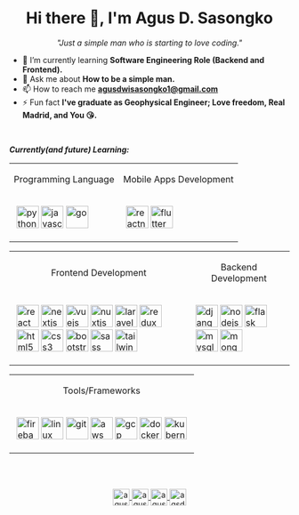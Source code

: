 <h1 align="center">Hi there 👋, I'm Agus D. Sasongko</h1>
<p align="center" style="font-style: italic;">"Just a simple man who is starting to love coding."</p>

- 🌱 I’m currently learning **Software Engineering Role (Backend and Frontend).**
- 💬 Ask me about **How to be a simple man.**
- 📫 How to reach me **agusdwisasongko1@gmail.com**
- ⚡ Fun fact **I've graduate as Geophysical Engineer; Love freedom, Real Madrid, and You :kissing_heart:.**

<br/>

_***Currently(and future) Learning:***_
<table>
  <tr>
    <td class="border_l border_r border_t border_b selected">
      <div class="wrap">
        <div style="margin: 10px 5px, font-weight: bold;">
          <p align="center">Programming Language</p>
        </div>
      </div>
    </td>
    <td class="border_l border_r border_t border_b selected">
      <div class="wrap">
        <div style="margin: 10px 5px, font-weight: bold;">
          <p align="center">Mobile Apps Development</p>
        </div>
      </div>
    </td>
  </tr>
  
  <tr>
  <td class="border_l border_r border_t border_b selected">
    <div class="wrap">
      <div style="margin: 10px 5px;">
        <p align="left">
          <img src="https://devicons.github.io/devicon/devicon.git/icons/python/python-original.svg" alt="python" width="40" height="40"/>
          <img src="https://devicons.github.io/devicon/devicon.git/icons/javascript/javascript-original.svg" alt="javascript" width="40" height="40"/>
          <img src="https://devicons.github.io/devicon/devicon.git/icons/go/go-original.svg" alt="go" width="40" height="40"/>
        </p>
      </div>
    </div>
  </td>
    <td class="border_l border_r border_t border_b selected">
    <div class="wrap">
      <div style="margin: 10px 5px;">
        <p align="left">
          <img src="https://reactnative.dev/img/header_logo.svg" alt="reactnative" width="40" height="40"/>
          <img src="https://www.vectorlogo.zone/logos/flutterio/flutterio-icon.svg" alt="flutter" width="40" height="40"/>
        </p>
      </div>
    </div>
  </td>
  </tr>
</table>

<table>
  <tr>
    <td class="border_l border_r border_t border_b selected">
      <div class="wrap">
        <div style="margin: 10px 5px, font-weight: bold;">
          <p align="center">Frontend Development</p>
        </div>
      </div>
    </td>
    <td class="border_l border_r border_t border_b selected">
      <div class="wrap">
        <div style="margin: 10px 5px, font-weight: bold;">
          <p align="center">Backend Development</p>
        </div>
      </div>
    </td>
  </tr>
  
  <tr>
  <td class="border_l border_r border_t border_b selected">
    <div class="wrap">
      <div style="margin: 10px 5px;">
        <p align="left">
          <img src="https://devicons.github.io/devicon/devicon.git/icons/react/react-original-wordmark.svg" alt="react" width="40" height="40"/>
          <img src="https://cdn.worldvectorlogo.com/logos/nextjs-3.svg" alt="nextjs" width="40" height="40"/>
          <img src="https://devicons.github.io/devicon/devicon.git/icons/vuejs/vuejs-original-wordmark.svg" alt="vuejs" width="40" height="40"/>
          <img src="https://www.vectorlogo.zone/logos/nuxtjs/nuxtjs-icon.svg" alt="nuxtjs" width="40" height="40"/>
          <img src="https://devicons.github.io/devicon/devicon.git/icons/laravel/laravel-plain-wordmark.svg" alt="laravel" width="40" height="40"/>
          <img src="https://devicons.github.io/devicon/devicon.git/icons/redux/redux-original.svg" alt="redux" width="40" height="40"/>
          <img src="https://devicons.github.io/devicon/devicon.git/icons/html5/html5-original-wordmark.svg" alt="html5" width="40" height="40"/>
          <img src="https://devicons.github.io/devicon/devicon.git/icons/css3/css3-original-wordmark.svg" alt="css3" width="40" height="40"/>
          <img src="https://devicons.github.io/devicon/devicon.git/icons/bootstrap/bootstrap-plain.svg" alt="bootstrap" width="40" height="40"/>  
          <img src="https://devicons.github.io/devicon/devicon.git/icons/sass/sass-original.svg" alt="sass" width="40" height="40"/> 
          <img src="https://www.vectorlogo.zone/logos/tailwindcss/tailwindcss-icon.svg" alt="tailwind" width="40" height="40"/> 
        </p>
      </div>
    </div>
  </td>
  <td class="border_l border_r border_t border_b selected">
    <div class="wrap">
      <div style="margin: 10px 5px;">
        <p align="left">
          <img src="https://devicons.github.io/devicon/devicon.git/icons/django/django-original.svg" alt="django" width="40" height="40"/>
          <img src="https://devicons.github.io/devicon/devicon.git/icons/nodejs/nodejs-original-wordmark.svg" alt="nodejs" width="40" height="40"/>
          <img src="https://www.vectorlogo.zone/logos/pocoo_flask/pocoo_flask-icon.svg" alt="flask" width="40" height="40"/>
          <img src="https://devicons.github.io/devicon/devicon.git/icons/mysql/mysql-original-wordmark.svg" alt="mysql" width="40" height="40"/>
          <img src="https://devicons.github.io/devicon/devicon.git/icons/mongodb/mongodb-original-wordmark.svg" alt="mongodb" width="40" height="40"/>
        </p>
      </div>
    </div>
  </td>
  </tr>
</table>

<table>
  <tr>
    <td class="border_l border_r border_t border_b selected">
      <div class="wrap">
        <div style="margin: 10px 5px, font-weight: bold;">
          <p align="center">Tools/Frameworks</p>
        </div>
      </div>
    </td>
  </tr>
  
  <tr>
  <td class="border_l border_r border_t border_b selected">
    <div class="wrap">
      <div style="margin: 10px 5px;">
        <p align="left">
          <img src="https://www.vectorlogo.zone/logos/firebase/firebase-icon.svg" alt="firebase" width="40" height="40"/>
          <img src="https://devicons.github.io/devicon/devicon.git/icons/linux/linux-original.svg" alt="linux" width="40" height="40"/>
          <img src="https://www.vectorlogo.zone/logos/git-scm/git-scm-icon.svg" alt="git" width="40" height="40"/>
          <img src="https://devicons.github.io/devicon/devicon.git/icons/amazonwebservices/amazonwebservices-original-wordmark.svg" alt="aws" width="40" height="40"/>
          <img src="https://www.vectorlogo.zone/logos/google_cloud/google_cloud-icon.svg" alt="gcp" width="40" height="40"/>
          <img src="https://devicons.github.io/devicon/devicon.git/icons/docker/docker-original-wordmark.svg" alt="docker" width="40" height="40"/> 
          <img src="https://www.vectorlogo.zone/logos/kubernetes/kubernetes-icon.svg" alt="kubernetes" width="40" height="40"/>  
        </p>
      </div>
    </div>
  </td>
  </tr>
</table>

<br/>
<br/>

<p align="center">
  <a href="https://twitter.com/agusdwis17" target="blank">
    <img align="center" src="https://cdn.jsdelivr.net/npm/simple-icons@3.0.1/icons/twitter.svg" alt="agusdwis17" height="30" width="30" />
  </a>
  <a href="https://linkedin.com/in/agusdwis17" target="blank">
    <img align="center" src="https://cdn.jsdelivr.net/npm/simple-icons@3.0.1/icons/linkedin.svg" alt="agusdwis17" height="30" width="30" />
  </a>
  <a href="https://fb.com/agusdwis17" target="blank">
    <img align="center" src="https://cdn.jsdelivr.net/npm/simple-icons@3.0.1/icons/facebook.svg" alt="agusdwis" height="30" width="30" />
  </a>
  <a href="https://instagram.com/agsdws" target="blank">
    <img align="center" src="https://cdn.jsdelivr.net/npm/simple-icons@3.0.1/icons/instagram.svg" alt="agsdws" height="30" width="30" />
  </a>
</p>

